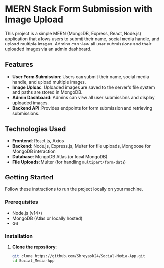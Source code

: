 # MERN Stack Form Submission with Image Upload

This project is a simple MERN (MongoDB, Express, React, Node.js) application that allows users to submit their name, social media handle, and upload multiple images. Admins can view all user submissions and their uploaded images via an admin dashboard.

## Features

- **User Form Submission**: Users can submit their name, social media handle, and upload multiple images.
- **Image Upload**: Uploaded images are saved to the server's file system and paths are stored in MongoDB.
- **Admin Dashboard**: Admins can view all user submissions and display uploaded images.
- **Backend API**: Provides endpoints for form submission and retrieving submissions.

## Technologies Used

- **Frontend**: React.js, Axios
- **Backend**: Node.js, Express.js, Multer for file uploads, Mongoose for MongoDB interaction
- **Database**: MongoDB Atlas (or local MongoDB)
- **File Uploads**: Multer (for handling `multipart/form-data`)

## Getting Started

Follow these instructions to run the project locally on your machine.

### Prerequisites

- Node.js (v14+)
- MongoDB (Atlas or locally hosted)
- Git

### Installation

1. **Clone the repository**:
   ```bash
   git clone https://github.com/Shreyask24/Social-Media-App.git
   cd Social_Media-App
